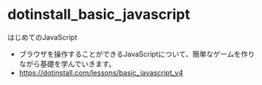 # dotinstall_basic_javascript  
はじめてのJavaScript
- ブラウザを操作することができるJavaScriptについて、簡単なゲームを作りながら基礎を学んでいきます。  
- https://dotinstall.com/lessons/basic_javascript_v4
